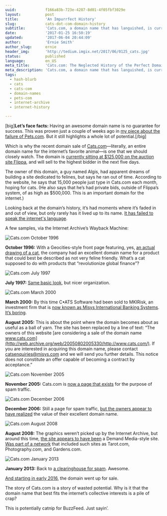```yaml
---
uuid:             f166a83b-723e-4287-8d01-4f05fbf3029e
layout:           post
title:            'An Impurrfect History'
slug:             cats-dot-com-domain-history
subtitle:         'Cats.com, a domain name that has languished, is currently up for auction. Let’s take a look back of the history of the internet’s biggest domain underdog.'
date:             '2017-01-25 16:50:19'
updated:          '2017-06-04 20:44:09'
author:           'Ernie Smith'
author_slug:      ernie
header_img:       'http://tedium.imgix.net/2017/06/0125_cats.jpg'
status:           published
language:         en_US
meta_title:       'Cats.com: The Neglected History of the Perfect Domain Name'
meta_description: 'Cats.com, a domain name that has languished, is currently up for auction. Let’s take a look back of the history of the internet’s biggest domain underdog.'
tags:
  - hash-blurb
  - cats
  - cats-com
  - domain-names
  - pets-com
  - internet-archive
  - internet-history

---
```


[big]**Let’s face facts:** Having an awesome domain name is no guarantee for success. This was proven just a couple of weeks ago in [my piece about the failure of Pets.com](tedium.co/2017/01/12/pets-dot-com-failure-history/). But it still highlights a whole lot of potential.[/big]

Which is why the recent domain sale of [Cats.com](http://cats.com/)—literally, an entire domain name for the internet’s favorite animal—is one that we should closely watch. The domain is [currently sitting at $125,000 on the auction site Flippa](https://flippa.com/7842669-cats-com), and will sell to the highest bidder in the next five days. 

The owner of this domain, a guy named Algis, had apparent dreams of building a site dedicated to felines, but says he ran out of time. According to the website, he says that 15,000 people just type in Cats.com each month, hoping for cats. (He also says that he’s had private bids, outside of Flippa’s system, of as high as $500,000. This is an important domain for the internet.)

Looking back at the domain’s history, it’s had moments where it’s faded in and out of view, but only rarely has it lived up to its name. [It has failed to speak the internet's language](http://amzn.to/2ktdiaW).

A few samples, via the Internet Archive’s Wayback Machine:

![Cats.com October 1996](http://tedium.imgix.net/2017/06/0125_catsdotcom.jpg)

**October 1996:** With a Geocities-style front page featuring, yes, [an actual drawing of a cat](http://web.archive.org/web/19961031093525/http://www.cats.com/), the company had an excellent domain name for a product that could best be described as not very feline friendly. What’s a cat supposed to do with products that “revolutionize global finance”?

![Cats.com July 1997](http://tedium.imgix.net/2017/06/0125_catsdotcom2.jpg)

**July 1997:** [Same basic look](http://web.archive.org/web/19970708204923/http://www.cats.com/), but nicer organization.

![Cats.com March 2000](http://tedium.imgix.net/2017/06/0125_catsdotcom3.jpg)

**March 2000:** By this time C•ATS Software had been sold to MKIRisk, an investment firm that is [now known as Misys International Banking Systems](http://www.bloomberg.com/research/stocks/private/snapshot.asp?privcapid=4650691). [It’s boring](http://web.archive.org/web/20000303023136/http://www.cats.com/).

**August 2005:** This is about the point where the domain becomes about as useful as a ball of yarn. The site has been replaced by a line of text: “The owners of this website [are considering a sale of the domain name www.cats.com](http://web.archive.org/web/20050802005330/http://www.cats.com/). If you are interested in acquiring this domain name, please contact catsenquiries@misys.com and we will send you further details. This notice does not constitute an offer capable of becoming a contract by acceptance.”

![Cats.com November 2005](http://tedium.imgix.net/2017/06/0125_catsdotcom4.jpg)

**November 2005:** Cats.com is [now a page that exists](http://web.archive.org/web/20051024014436/http://www.cats.com/) for the purpose of spam traffic.

![Cats.com December 2006](http://tedium.imgix.net/2017/06/0125_catsdotcom5.jpg)

**December 2006:** Still a page for spam traffic, [but the owners appear to have realized](http://web.archive.org/web/20061231030447/http://www.cats.com/) the value of their excellent domain name.

![Cats.com August 2008](http://tedium.imgix.net/2017/06/0125_catsdotcom6.jpg)

**August 2008:** The graphics weren’t picked up by the Internet Archive, but around this time, [the site appears to have been](http://web.archive.org/web/20080820043922/http://www.cats.com/article/catcare/safety/kitty-proofing-your-home/#comments) a Demand Media-style site. [Was part of a network](http://web.archive.org/web/20080709043458/http://www.cats.com/about-us) that included such sites as Tarot.com, Photography.com, and Gardens.com.

![Cats.com January 2013](http://tedium.imgix.net/2017/06/0125_catsdotcom7.jpg)

**January 2013:** Back to [a clearinghouse for spam](http://web.archive.org/web/20130114213554/http://www.cats.com/). Awesome.

[And starting in early 2016](http://web.archive.org/web/20160514053222/http://cats.com/), the domain went up for sale.

The story of Cats.com is a story of wasted potential. Why is it that the domain name that best fits the internet’s collective interests is a pile of crap?

This is potentially catnip for BuzzFeed. Just sayin’.
